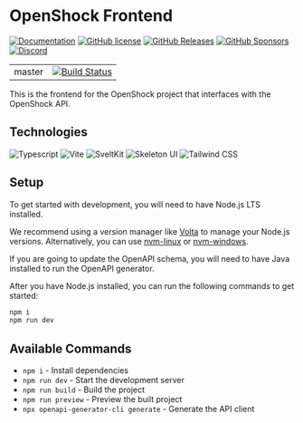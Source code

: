 # OpenShock Frontend

[![Documentation](https://img.shields.io/badge/docs-mkdocs-blue.svg)](https://openshock.org)
[![GitHub license](https://img.shields.io/github/license/openshock/frontend.svg)](https://raw.githubusercontent.com/openshock/frontend/master/LICENSE)
[![GitHub Releases](https://img.shields.io/github/release/openshock/frontend.svg)](https://github.com/openshock/frontend/releases)
[![GitHub Sponsors](https://img.shields.io/badge/GitHub-Sponsors-ff69b4)](https://github.com/sponsors/openshock)
[![Discord](https://img.shields.io/discord/1078124408775901204)](https://discord.gg/openshock)

<table>
  <tr>
    <td>master</td>
    <td><a href="https://github.com/OpenShock/Frontend/actions/workflows/ci-master.yml"><img src="https://github.com/OpenShock/Frontend/actions/workflows/ci-master.yml/badge.svg?branch=master" alt="Build Status" /></a></td>
  </tr>
</table>

This is the frontend for the OpenShock project that interfaces with the OpenShock API.

## Technologies

![Typescript](https://img.shields.io/badge/TypeScript-007ACC?style=for-the-badge&logo=typescript&logoColor=white)
![Vite](https://img.shields.io/badge/Vite-646CFF?style=for-the-badge&logo=vite&logoColor=white)
![SveltKit](https://img.shields.io/badge/SvelteKit-4A4A55?style=for-the-badge&logo=svelte&logoColor=FF3E00)
![Skeleton UI](https://img.shields.io/badge/💀_Skeleton_UI-646CFF?style=for-the-badge&logoColor=white)
![Tailwind CSS](https://img.shields.io/badge/Tailwind_CSS-38B2AC?style=for-the-badge&logo=tailwind-css&logoColor=white)

## Setup

To get started with development, you will need to have Node.js LTS installed.

We recommend using a version manager like [Volta](https://docs.volta.sh/guide/getting-started) to manage your Node.js versions. Alternatively, you can use [nvm-linux](https://github.com/nvm-sh/nvm) or [nvm-windows](https://github.com/coreybutler/nvm-windows).

If you are going to update the OpenAPI schema, you will need to have Java installed to run the OpenAPI generator.

After you have Node.js installed, you can run the following commands to get started:

```bash
npm i
npm run dev
```

## Available Commands

- `npm i` - Install dependencies
- `npm run dev` - Start the development server
- `npm run build` - Build the project
- `npm run preview` - Preview the built project
- `npx openapi-generator-cli generate` - Generate the API client

